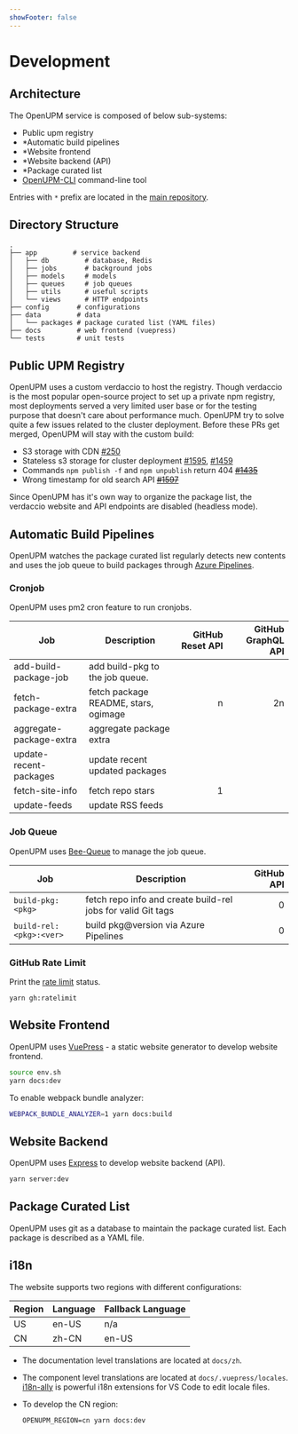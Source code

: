 ```yaml
---
showFooter: false
---
```

# Development

## Architecture

The OpenUPM service is composed of below sub-systems:

- Public upm registry
- *Automatic build pipelines
- *Website frontend
- *Website backend (API)
- *Package curated list
- [OpenUPM-CLI](https://github.com/openupm/openupm-cli) command-line tool

Entries with `*` prefix are located in the [main repository](https://github.com/openupm/openupm).

## Directory Structure

```
.
├── app         # service backend
│   ├── db         # database, Redis
│   ├── jobs       # background jobs
│   ├── models     # models
│   ├── queues     # job queues
│   ├── utils      # useful scripts
│   └── views      # HTTP endpoints
├── config       # configurations
├── data         # data
│   └── packages # package curated list (YAML files)
├── docs         # web frontend (vuepress)
└── tests        # unit tests
```

## Public UPM Registry

OpenUPM uses a custom verdaccio to host the registry. Though verdaccio is the most popular open-source project to set up a private npm registry, most deployments served a very limited user base or for the testing purpose that doesn't care about performance much. OpenUPM try to solve quite a few issues related to the cluster deployment. Before these PRs get merged, OpenUPM will stay with the custom build:

- S3 storage with CDN [#250](https://github.com/verdaccio/monorepo/issues/250)
- Stateless s3 storage for cluster deployment [#1595](https://github.com/verdaccio/verdaccio/issues/1595), [#1459](https://github.com/verdaccio/verdaccio/issues/1459)
- Commands `npm publish -f` and `npm unpublish` return 404 ~~[#1435](https://github.com/verdaccio/verdaccio/issues/1435)~~
- Wrong timestamp for old search API ~~[#1597](https://github.com/verdaccio/verdaccio/issues/1597)~~

Since OpenUPM has it's own way to organize the package list, the verdaccio website and API endpoints are disabled (headless mode).

## Automatic Build Pipelines

OpenUPM watches the package curated list regularly detects new contents and uses the job queue to build packages through [Azure Pipelines](https://azure.microsoft.com/en-us/services/devops/pipelines/).

### Cronjob

OpenUPM uses pm2 cron feature to run cronjobs.

| Job                     | Description                          | GitHub Reset API | GitHub GraphQL API |
|-------------------------|--------------------------------------|-----------------:|-------------------:|
| add-build-package-job   | add build-pkg to the job queue.      |                  |                    |
| fetch-package-extra     | fetch package README, stars, ogimage |                n |                 2n |
| aggregate-package-extra | aggregate package extra              |                  |                    |
| update-recent-packages  | update recent updated packages       |                  |                    |
| fetch-site-info         | fetch repo stars                     |                1 |                    |
| update-feeds            | update RSS feeds                     |                  |                    |

### Job Queue

OpenUPM uses [Bee-Queue](https://github.com/bee-queue/bee-queue) to manage the job queue.

| Job                     | Description                                                  | GitHub API |
|-------------------------|--------------------------------------------------------------|-----------:|
| `build-pkg:<pkg>`       | fetch repo info and create build-rel jobs for valid Git tags |          0 |
| `build-rel:<pkg>:<ver>` | build pkg@version via Azure Pipelines                        |          0 |

### GitHub Rate Limit

Print the [rate limit](https://docs.github.com/en/free-pro-team@latest/rest/reference/rate-limit) status.

```
yarn gh:ratelimit
```

## Website Frontend

OpenUPM uses [VuePress](https://vuepress.vuejs.org) - a static website generator to develop website frontend.

```bash
source env.sh
yarn docs:dev
```

To enable webpack bundle analyzer:

```bash
WEBPACK_BUNDLE_ANALYZER=1 yarn docs:build
```

## Website Backend

OpenUPM uses [Express](http://expressjs.com/) to develop website backend (API).

```bash
yarn server:dev
```

## Package Curated List

OpenUPM uses git as a database to maintain the package curated list. Each package is described as a YAML file.

## i18n

The website supports two regions with different configurations:

| Region | Language | Fallback Language |
|--------|----------|-------------------|
| US     | en-US    | n/a               |
| CN     | zh-CN    | en-US             |

- The documentation level translations are located at `docs/zh`.
- The component level translations are located at `docs/.vuepress/locales`. [i18n-ally](https://github.com/antfu/i18n-ally) is powerful i18n extensions for VS Code to edit locale files.
- To develop the CN region:

  ```
  OPENUPM_REGION=cn yarn docs:dev
  ```
